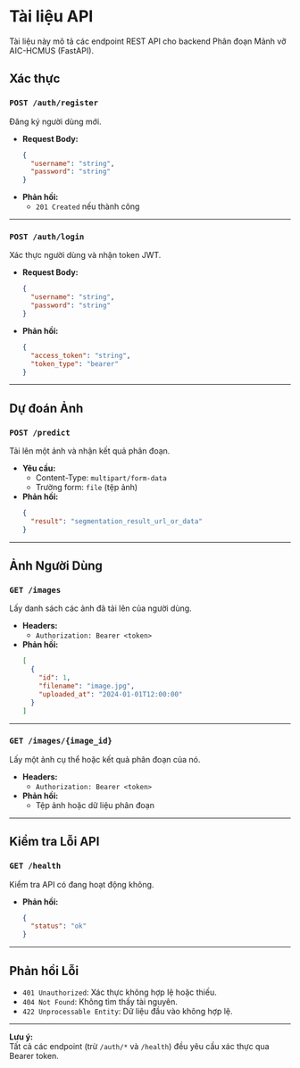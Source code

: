 # Tài liệu API

Tài liệu này mô tả các endpoint REST API cho backend Phân đoạn Mảnh vỡ AIC-HCMUS (FastAPI).

## Xác thực

### `POST /auth/register`
Đăng ký người dùng mới.

- **Request Body:**  
  ```json
  {
    "username": "string",
    "password": "string"
  }
  ```
- **Phản hồi:**  
  - `201 Created` nếu thành công

---

### `POST /auth/login`
Xác thực người dùng và nhận token JWT.

- **Request Body:**  
  ```json
  {
    "username": "string",
    "password": "string"
  }
  ```
- **Phản hồi:**  
  ```json
  {
    "access_token": "string",
    "token_type": "bearer"
  }
  ```

---

## Dự đoán Ảnh

### `POST /predict`
Tải lên một ảnh và nhận kết quả phân đoạn.

- **Yêu cầu:**  
  - Content-Type: `multipart/form-data`
  - Trường form: `file` (tệp ảnh)
- **Phản hồi:**  
  ```json
  {
    "result": "segmentation_result_url_or_data"
  }
  ```

---

## Ảnh Người Dùng

### `GET /images`
Lấy danh sách các ảnh đã tải lên của người dùng.

- **Headers:**  
  - `Authorization: Bearer <token>`
- **Phản hồi:**  
  ```json
  [
    {
      "id": 1,
      "filename": "image.jpg",
      "uploaded_at": "2024-01-01T12:00:00"
    }
  ]
  ```

---

### `GET /images/{image_id}`
Lấy một ảnh cụ thể hoặc kết quả phân đoạn của nó.

- **Headers:**  
  - `Authorization: Bearer <token>`
- **Phản hồi:**  
  - Tệp ảnh hoặc dữ liệu phân đoạn

---

## Kiểm tra Lỗi API

### `GET /health`
Kiểm tra API có đang hoạt động không.

- **Phản hồi:**  
  ```json
  {
    "status": "ok"
  }
  ```

---

## Phản hồi Lỗi

- `401 Unauthorized`: Xác thực không hợp lệ hoặc thiếu.
- `404 Not Found`: Không tìm thấy tài nguyên.
- `422 Unprocessable Entity`: Dữ liệu đầu vào không hợp lệ.

---

**Lưu ý:**  
Tất cả các endpoint (trừ `/auth/*` và `/health`) đều yêu cầu xác thực qua Bearer token.
